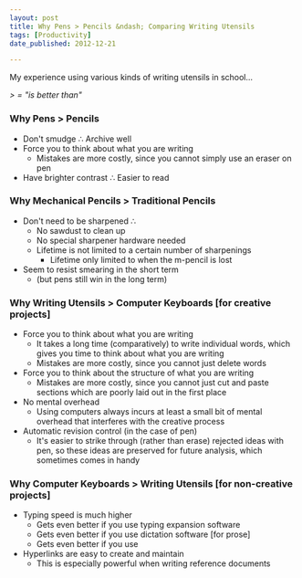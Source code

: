 ```yaml
---
layout: post
title: Why Pens > Pencils &ndash; Comparing Writing Utensils
tags: [Productivity]
date_published: 2012-12-21

---
```


My experience using various kinds of writing utensils in school...

<i>&gt; = "is better than"</i>

### Why Pens > Pencils

* Don't smudge ∴ Archive well
* Force you to think about what you are writing
    * Mistakes are more costly, since you cannot simply use an eraser on pen
* Have brighter contrast ∴ Easier to read

### Why Mechanical Pencils > Traditional Pencils

* Don't need to be sharpened ∴
    * No sawdust to clean up
    * No special sharpener hardware needed
    * Lifetime is not limited to a certain number of sharpenings
        * Lifetime only limited to when the m-pencil is lost
* Seem to resist smearing in the short term
    * (but pens still win in the long term)

### Why Writing Utensils > Computer Keyboards [for creative projects]

* Force you to think about what you are writing
    * It takes a long time (comparatively) to write individual words,
      which gives you time to think about what you are writing
    * Mistakes are more costly, since you cannot just delete words
* Force you to think about the structure of what you are writing
    * Mistakes are more costly, since you cannot just cut and paste sections 
      which are poorly laid out in the first place
* No mental overhead
    * Using computers always incurs at least a small bit of mental overhead 
      that interferes with the creative process
* Automatic revision control (in the case of pen)
    * It's easier to strike through (rather than erase) rejected ideas with 
      pen, so these ideas are preserved for future analysis, which sometimes 
      comes in handy

### Why Computer Keyboards > Writing Utensils [for non-creative projects]

* Typing speed is much higher
    * Gets even better if you use typing expansion software
    * Gets even better if you use dictation software [for prose]
    * Gets even better if you use <insert special typing method used by court recorders>
* Hyperlinks are easy to create and maintain
    * This is especially powerful when writing reference documents